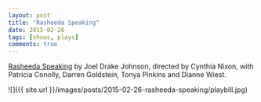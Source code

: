 ```yaml
---
layout: post
title: "Rasheeda Speaking"
date: 2015-02-26
tags: [shows, plays]
comments: true
---
```

[Rasheeda Speaking](http://www.thenewgroup.org/rasheeda-speaking.html) by Joel Drake Johnson, directed by Cynthia Nixon, with Patricia Conolly, Darren Goldstein, Tonya Pinkins and Dianne Wiest.

![]({{ site.url }}/images/posts/2015-02-26-rasheeda-speaking/playbill.jpg)

